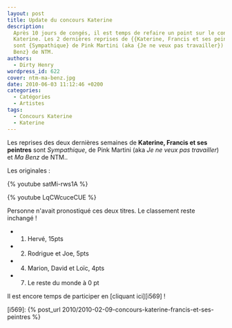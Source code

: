 ```yaml
---
layout: post
title: Update du concours Katerine
description:
  Après 10 jours de congés, il est temps de refaire un point sur le concours
  Katerine. Les 2 dernières reprises de {{Katerine, Francis et ses peintres}}
  sont {Sympathique} de Pink Martini (aka {Je ne veux pas travailler}) et {Ma
  Benz} de NTM.
authors:
  - Dirty Henry
wordpress_id: 622
cover: ntm-ma-benz.jpg
date: 2010-06-03 11:12:46 +0200
categories:
  - Catégories
  - Artistes
tags:
  - Concours Katerine
  - Katerine
---
```


Les reprises des deux dernières semaines de **Katerine, Francis et ses
peintres** sont _Sympathique_, de Pink Martini (aka _Je ne veux pas travailler_)
et _Ma Benz_ de NTM..

Les originales :

{% youtube satMi-rws1A %}

{% youtube LqCWcuceCUE %}

Personne n'avait pronostiqué ces deux titres. Le classement reste inchangé !

- 1. Hervé, 15pts
- 2. Rodrigue et Joe, 5pts
- 4. Marion, David et Loïc, 4pts
- 7. Le reste du monde à 0 pt

Il est encore temps de participer en [cliquant ici][i569] !

[i569]: {% post_url 2010/2010-02-09-concours-katerine-francis-et-ses-peintres %}
